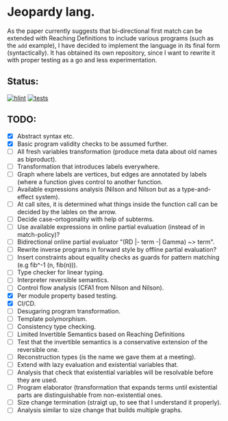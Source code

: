 # Jeopardy lang.

As the paper currently suggests that bi-directional first match can be extended with Reaching Definitions to include various programs (such as the `add` example), I have decided to implement the language in its final form (syntactically). It has obtained its own repository, since I want to rewrite it with proper testing as a go and less experimentation.

## Status:
[![hlint](https://github.com/jtkristensen/Jeopardy/actions/workflows/main-hlint.yaml/badge.svg)](https://github.com/jtkristensen/Jeopardy/actions/workflows/main-hlint.yaml)
[![tests](https://github.com/jtkristensen/Jeopardy/actions/workflows/main-test.yaml/badge.svg)](https://github.com/jtkristensen/Jeopardy/actions/workflows/main-test.yaml)

## TODO:
- [x] Abstract syntax etc.
- [x] Basic program validity checks to be assumed further.
- [ ] All fresh variables transformation (produce meta data about old names as biproduct).
- [ ] Transformation that introduces labels everywhere.
- [ ] Graph where labels are vertices, but edges are annotated by labels
      (where a function gives control to another function.
- [ ] Available expressions analysis (Nilson and Nilson but as a type-and-effect system).
- [ ] At call sites, it is determined what things inside the function call
      can be decided by the lables on the arrow.
- [ ] Decide case-ortogonality with help of subterms.
- [ ] Use available expressions in online partial evaluation (instead of in match-policy)?
- [ ] Bidirectional online partial evaluator "(RD |- term -| Gamma) ~> term".
- [ ] Rewrite inverse programs in forward style by offline partial evaluation?
- [ ] Insert constraints about equality checks as guards for pattern
      matching (e.g fib^-1 (n, fib(n))).
- [ ] Type checker for linear typing.
- [ ] Interpreter reversible semantics.
- [ ] Control flow analysis (CFA1 from Nilson and Nilson).
- [x] Per module property based testing.
- [x] CI/CD.
- [ ] Desugaring program transformation.
- [ ] Template polymorphism.
- [ ] Consistency type checking.
- [ ] Limited Invertible Semantics based on Reaching Definitions
- [ ] Test that the invertible semantics is a conservative extension of the reversible one.
- [ ] Reconstruction types (is the name we gave them at a meeting).
- [ ] Extend with lazy evaluation and existential variables that.
- [ ] Analysis that check that existential variables will be resolvable before they are used.
- [ ] Program elaborator (transformation that expands terms until existential parts are distinguishable from non-existential ones.
- [ ] Size change termination (straigt up, to see that I understand it properly).
- [ ] Analysis similar to size change that builds multiple graphs.
